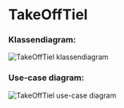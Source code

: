 # TakeOffTiel
### Klassendiagram:
![TakeOffTiel klassendiagram](https://github.com/SemSmits/TakeOffTiel/assets/144692282/1c2f0f2d-2508-43ed-8550-058efb853404)

### Use-case diagram:
![TakeOffTiel use-case diagram](https://github.com/SemSmits/TakeOffTiel/assets/144692282/da7afe23-9d9d-4a26-9564-8098d79f0fcc)
